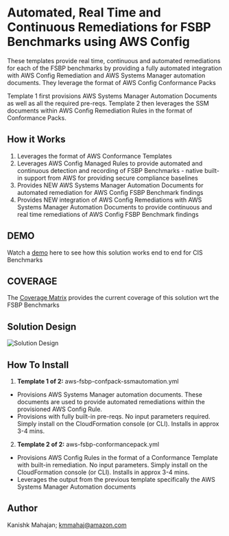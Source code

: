<p align="center">
</p>

# Automated, Real Time and Continuous Remediations for FSBP Benchmarks using AWS Config

These templates provide real time, continuous and automated remediations for each of the FSBP benchmarks by providing a fully automated  integration with AWS Config Remediation and AWS Systems Manager automation documents. They leverage the format of AWS Config Conformance Packs


Template 1 first provisions AWS Systems Manager Automation Documents as well as all the required pre-reqs. Template 2 then leverages the SSM documents within AWS Config Remediation Rules in the format of Conformance Packs.


## How it Works

1. Leverages the format of AWS Conformance Templates
2. Leverages AWS Config Managed Rules to provide automated and continuous detection and recording of FSBP Benchmarks - native built-in support from AWS for providing secure compliance baselines
3. Provides NEW AWS Systems Manager Automation Documents for automated remediation for AWS Config FSBP Benchmark findings
4. Provides NEW integration of AWS Config Remediations with AWS Systems Manager Automation Documents to provide continuous and real time remediations of AWS Config FSBP Benchmark findings


## DEMO

Watch a [demo](https://awscisautoreme.com/overview.html) here to see how this solution works end to end for CIS Benchmarks

## COVERAGE

The [Coverage Matrix](https://github.com/kmmahaj/config/blob/master/aws-auto-remediate-fsbp-securityhub/coverage/AWS%20SecurityHub%20Benchmarks-Coverage-v1.xlsx) provides the current coverage of this solution wrt the FSBP Benchmarks
 
## Solution Design

![Solution Design](https://github.com/kmmahaj/config/blob/master/aws-conformancepack-pci/images/arch-diagram1.png)


## How To Install

1. **Template 1 of 2:** aws-fsbp-confpack-ssmautomation.yml
* Provisions AWS Systems Manager automation documents. These documents are used to provide automated remediations within the provisioned AWS Config Rule.
* Provisions with fully built-in pre-reqs. No input parameters required. Simply install on the CloudFormation console (or CLI). Installs in approx 3-4 mins.

2. **Template 2 of 2:** aws-fsbp-conformancepack.yml
* Provisions AWS Config Rules in the format of a Conformance Template with built-in remediation. No input parameters. Simply install on the CloudFormation console (or CLI). Installs in approx 3-4 mins.
* Leverages the output from the previous template specifically the AWS Systems Manager Automation documents


## Author

Kanishk Mahajan; kmmahaj@amazon.com
